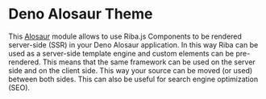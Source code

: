 # Deno Alosaur Theme

This [Alosaur](https://alosaur.com) module allows to use Riba.js Components to be rendered server-side (SSR) in your Deno Alosaur application. In this way Riba can be used as a server-side template engine and custom elements can be pre-rendered. This means that the same framework can be used on the server side and on the client side. This way your source can be moved (or used) between both sides. This can also be useful for search engine optimization (SEO).
